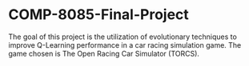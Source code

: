# COMP-8085-Final-Project
The goal of this project is the utilization of evolutionary techniques to improve Q-Learning performance in a car racing simulation game. The game chosen is The Open Racing Car Simulator (TORCS).
